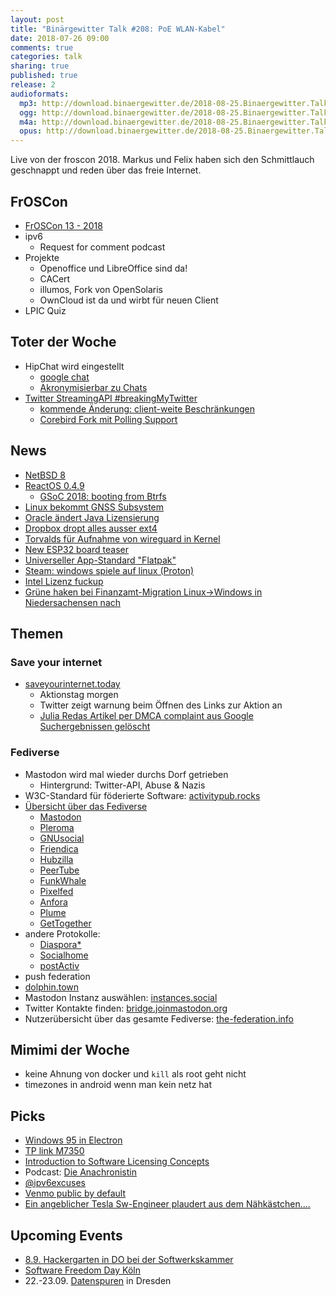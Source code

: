 ```yaml
---
layout: post
title: "Binärgewitter Talk #208: PoE WLAN-Kabel"
date: 2018-07-26 09:00
comments: true
categories: talk
sharing: true
published: true
release: 2
audioformats:
  mp3: http://download.binaergewitter.de/2018-08-25.Binaergewitter.Talk.208.mp3
  ogg: http://download.binaergewitter.de/2018-08-25.Binaergewitter.Talk.208.ogg
  m4a: http://download.binaergewitter.de/2018-08-25.Binaergewitter.Talk.208.m4a
  opus: http://download.binaergewitter.de/2018-08-25.Binaergewitter.Talk.208.opus
---
```

Live von der froscon 2018. Markus und Felix haben sich den Schmittlauch geschnappt und reden über das freie Internet.

## FrOSCon

- [FrOSCon 13 - 2018](https://www.froscon.de/)
- ipv6
  * Request for comment podcast
- Projekte
   * Openoffice und LibreOffice sind da!
   * CACert
   * illumos, Fork von OpenSolaris
   * OwnCloud ist da und wirbt für neuen Client
- LPIC Quiz

## Toter der Woche

- HipChat wird eingestellt
  * [google chat](https://gsuite.google.com/intl/de/products/chat/)
  * [Akronymisierbar zu Chats](http://akronymisier.bar/022)
- [Twitter StreamingAPI #breakingMyTwitter](http://apps-of-a-feather.com/)
  - [kommende Änderung: client-weite
Beschränkungen](https://blog.twitter.com/developer/en_us/topics/tools/2018/new-developer-requirements-to-protect-our-platform.html)
  - [Corebird Fork mit Polling Support](https://github.com/IBBoard/corebird/tree/non-streaming)

## News

- [NetBSD 8](https://www.netbsd.org/releases/formal-8/NetBSD-8.0.html)
- [ReactOS 0.4.9](https://www.heise.de/newsticker/meldung/ReactOS-0-4-9-Der-offene-Windows-Nachbau-wird-stabiler-4118297.html)
  * [GSoC 2018: booting from Btrfs](https://reactos.org/blogs/gsoc-2018-booting-btrfs-works)
- [Linux bekommt GNSS Subsystem](https://www.pro-linux.de/news/1/26221/linux-erh%C3%A4lt-gnss-subsystem.html)
- [Oracle ändert Java Lizensierung](https://dev.karakun.com/java/2018/06/25/java-releases.html)
- [Dropbox dropt alles ausser ext4](https://www.heise.de/newsticker/meldung/Dropbox-unterstuetzt-unter-Linux-nur-noch-das-Ext4-Dateisystem-4137191.html)
- [Torvalds für Aufnahme von wireguard in Kernel](https://www.pro-linux.de/news/1/26167/torvalds-f%C3%83%C2%BCr-baldige-aufnahme-von-wireguard-in-den-kernel.html
)
- [New ESP32 board teaser](
https://olimex.wordpress.com/2018/07/25/new-esp32-board-teaser-power-over-ethernet-esp32-poe-is-perfect-for-sensors-using-existing-ethernet-wiring/)
- [Universeller App-Standard "Flatpak" ](https://www.heise.de/newsticker/meldung/Universeller-Linux-App-Standard-Flatpak-erreicht-Version-1-0-4142185.html)
- [Steam: windows spiele auf linux (Proton)](https://www.heise.de/newsticker/meldung/Steam-Windows-Spiele-laufen-jetzt-auch-unter-Linux-4143339.html)
- [Intel Lizenz fuckup](https://www.heise.de/newsticker/meldung/Aerger-ueber-Intels-Lizenzbedingungen-fuer-Sicherheits-Updates-4144515.html)
- [Grüne haken bei Finanzamt-Migration Linux->Windows in Niedersachensen nach](
https://www.heise.de/newsticker/meldung/Linux-Aus-Niedersaechsische-Gruene-haken-nach-4133982.html)

## Themen
### Save your internet
- [saveyourinternet.today](https://saveyourinternet.today/)
  * Aktionstag morgen
  * Twitter zeigt warnung beim Öffnen des Links zur Aktion an
  * [Julia Redas Artikel per DMCA complaint aus Google Suchergebnissen gelöscht](https://juliareda.eu/2018/08/censorship-machines-gonna-censor/)

### Fediverse
- Mastodon wird mal wieder durchs Dorf getrieben
  - Hintergrund: Twitter-API, Abuse & Nazis
- W3C-Standard für föderierte Software: [activitypub.rocks](http://activitypub.rocks/)
- [Übersicht über das Fediverse](https://fediverse.party/)
  - [Mastodon](https://joinmastodon.org)
  - [Pleroma](https://pleroma.social/)
  - [GNUsocial](https://gnu.io/social/)
  - [Friendica](https://friendi.ca/)
  - [Hubzilla](https://project.hubzilla.org/page/hubzilla/hubzilla-project)
  - [PeerTube](http://joinpeertube.org/)
  - [FunkWhale](http://funkwhale.audio/)
  - [Pixelfed](https://pixelfed.org/)
  - [Anfora](https://github.com/anforaProject/anfora)
  - [Plume](https://github.com/Plume-org/Plume)
  - [GetTogether](https://gettogether.community/)
- andere Protokolle:
  - [Diaspora*](https://diasporafoundation.org/)
  - [Socialhome](https://github.com/jaywink/socialhome)
  - [postActiv](https://www.postactiv.com/)
- push federation
- [dolphin.town](https://dolphin.town)
- Mastodon Instanz auswählen: [instances.social](https://instances.social)
- Twitter Kontakte finden: [bridge.joinmastodon.org](https://bridge.joinmastodon.org)
- Nutzerübersicht über das gesamte Fediverse: [the-federation.info](https://the-federation.info/)

## Mimimi der Woche

- keine Ahnung von docker und `kill` als root geht nicht
- timezones in android wenn man kein netz hat

## Picks

- [Windows 95 in Electron](https://github.com/felixrieseberg/windows95)
- [TP link M7350](https://www.amazon.de/TP-LINK-M7350-Mobiler-Hotspot-integriertes/dp/B00PFXFWTQ)
- [Introduction to Software Licensing Concepts](http://faif.us/cast/2016/sep/02/0x5C/)
- Podcast: [Die Anachronistin](https://www.die-anachronistin.de/)
- [@ipv6excuses](https://twitter.com/ipv6excuses)
- [Venmo public by default](https://publicbydefault.fyi/)
- [Ein angeblicher Tesla Sw-Engineer plaudert aus dem Nähkästchen....](https://twitter.com/atomicthumbs/status/1032939617404645376)

## Upcoming Events

- [8.9. Hackergarten in DO bei der Softwerkskammer](https://www.meetup.com/de-DE/Softwerkskammer-Ruhrgebiet/events/248952817/)
- [Software Freedom Day Köln](http://sfd.koelnerlinuxtreffen.de/2018/home/)
- 22.-23.09. [Datenspuren](https://datenspuren.de/) in Dresden
